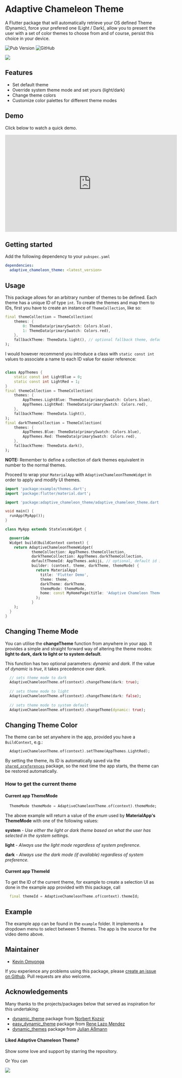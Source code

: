 <!-- 
This README describes the package. If you publish this package to pub.dev,
this README's contents appear on the landing page for your package.

For information about how to write a good package README, see the guide for
[writing package pages](https://dart.dev/guides/libraries/writing-package-pages). 

For general information about developing packages, see the Dart guide for
[creating packages](https://dart.dev/guides/libraries/create-library-packages)
and the Flutter guide for
[developing packages and plugins](https://flutter.dev/developing-packages). 
-->

# Adaptive Chameleon Theme

A Flutter package that will automatically retrieve your OS defined Theme (Dynamic), force your 
prefered one (Light / Dark), allow you to present the user with a set of color themes to choose 
from and of course, persist this choice in your device.

![Pub Version](https://img.shields.io/pub/v/adaptive_chameleon_theme)
![GitHub](https://img.shields.io/github/license/KevinOmyonga/adaptive_chameleon_theme)

<a href="https://pub.dev/packages/adaptive_chameleon_theme">
<img src="https://github.com/kevinomyonga/adaptive_chameleon_theme/blob/main/demo/adaptive-chameleon-theme.jpg?raw=true"/>
</a>


## Features

* Set default theme
* Override system theme mode and set yours (light/dark)
* Change theme colors
* Customize color palettes for different theme modes


## Demo

Click below to watch a quick demo.

<iframe width="560" height="315" src="https://www.youtube.com/embed/xCCHCgYo80c" 
        title="YouTube video player" frameborder="0" 
        allow="accelerometer; autoplay; clipboard-write; encrypted-media; gyroscope; picture-in-picture" 
        allowfullscreen></iframe>


## Getting started

Add the following dependency to your `pubspec.yaml`

```yaml
dependencies:
  adaptive_chameleon_theme: <latest_version>
```


## Usage

This package allows for an arbitrary number of themes to be defined. Each theme has a unique ID 
of type `int`. To create the themes and map them to IDs, first you have to create an instance of 
`ThemeCollection`, like so:

```dart
final themeCollection = ThemeCollection(
    themes: {
        0: ThemeData(primarySwatch: Colors.blue),
        1: ThemeData(primarySwatch: Colors.red),
    },
    fallbackTheme: ThemeData.light(), // optional fallback theme, default value is ThemeData.light()
);
```

I would however recommend you introduce a class with `static const int` values to 
associate a name to each ID value for easier reference:

```dart

class AppThemes {
    static const int LightBlue = 0;
    static const int LightRed = 1;
}
final themeCollection = ThemeCollection(
    themes: {
        AppThemes.LightBlue: ThemeData(primarySwatch: Colors.blue),
        AppThemes.LightRed: ThemeData(primarySwatch: Colors.red),
    },
    fallbackTheme: ThemeData.light(),
);
final darkThemeCollection = ThemeCollection(
    themes: {
        AppThemes.Blue: ThemeData(primarySwatch: Colors.blue),
        AppThemes.Red: ThemeData(primarySwatch: Colors.red),
    },
    fallbackTheme: ThemeData.dark(),
);
```
**NOTE:** Remember to define a collection of dark themes equivalent in number to the normal themes.

Proceed to wrap your `MaterialApp` with `AdaptiveChameleonThemeWidget` in order to apply and modify UI 
themes.

```dart
import 'package:example/themes.dart';
import 'package:flutter/material.dart';

import 'package:adaptive_chameleon_theme/adaptive_chameleon_theme.dart';

void main() {
  runApp(MyApp());
}

class MyApp extends StatelessWidget {

  @override
  Widget build(BuildContext context) {
    return AdaptiveChameleonThemeWidget(
            themeCollection: AppThemes.themeCollection,
            darkThemeCollection: AppThemes.darkThemeCollection,
            defaultThemeId: AppThemes.aokiji, // optional, default id is 0
            builder: (context, theme, darkTheme, themeMode) {
              return MaterialApp(
                title: 'Flutter Demo',
                theme: theme,
                darkTheme: darkTheme,
                themeMode: themeMode,
                home: const MyHomePage(title: 'Adaptive Chameleon Theme'),
              );
            }
    );
  }
}
```


## Changing Theme Mode

You can utilise the **changeTheme** function from anywhere in your app. It provides a simple and 
straight forward way of altering the theme modes: **light to dark, dark to light or to system 
default**.

This function has two optional parameters: *dynamic* and *dark*.
If the value of *dynamic* is *true*, it takes precedence over *dark*.

```dart
  // sets theme mode to dark
  AdaptiveChameleonTheme.of(context).changeTheme(dark: true);
  
  // sets theme mode to light
  AdaptiveChameleonTheme.of(context).changeTheme(dark: false);
  
  // sets theme mode to system default
  AdaptiveChameleonTheme.of(context).changeTheme(dynamic: true);
```

## Changing Theme Color

The theme can be set anywhere in the app, provided you have a `BuildContext`, e.g.:

```dart
  AdaptiveChameleonTheme.of(context).setTheme(AppThemes.LightRed);
```

By setting the theme, its ID is automatically saved via the [
`shared_preferences`](https://pub.dev/packages/shared_preferences) package, so the next time the 
app starts, the theme can be restored automatically.


### How to get the current theme

#### Current app ThemeMode

```dart
  ThemeMode themeMode = AdaptiveChameleonTheme.of(context).themeMode;  
```

The above example will return a value of the *enum* used by **MaterialApp's** **ThemeMode** with one of the following values:

**system** - *Use either the light or dark theme based on what the user has selected in the system settings.*

**light** - *Always use the light mode regardless of system preference.*

**dark** - *Always use the dark mode (if available) regardless of system preference.*


#### Current app ThemeId

To get the ID of the current theme, for example to create a selection UI as done in the example 
app provided with this package, call

```dart
  final themeId = AdaptiveChameleonTheme.of(context).themeId;
```


## Example

The example app can be found in the `example` folder. It implements a dropdown menu to select 
between 5 themes. The app is the source for the video demo above.


## Maintainer

* [Kevin Omyonga](https://github.com/KevinOmyonga)

If you experience any problems using this package, please [create an issue on Github](https://github.com/KevinOmyonga/adaptive_chameleon_theme/issues). 
Pull requests are also welcome.


## Acknowledgements

Many thanks to the projects/packages below that served as inspiration for this undertaking:

* [dynamic_theme](https://pub.dev/packages/dynamic_theme) package from [
  Norbert Kozsir](https://github.com/Norbert515) 
* [easy_dynamic_theme](https://pub.dev/packages/easy_dynamic_theme) package from 
  [Rene Lazo Mendez](https://github.com/rlazom) 
* [dynamic_themes](https://pub.dev/packages/dynamic_themes) package from [
  Julian Aßmann](https://github.com/JulianAssmann)


#### Liked Adaptive Chameleon Theme?

Show some love and support by starring the repository.

Or You can

<a href="https://www.buymeacoffee.com/KevinOmyonga">
<img src="https://img.buymeacoffee.com/button-api/?text=Buy me a coffee&emoji=&slug=KevinOmyonga&button_colour=FFDD00&font_colour=000000&font_family=Cookie&outline_colour=000000&coffee_colour=ffffff">
</a>
